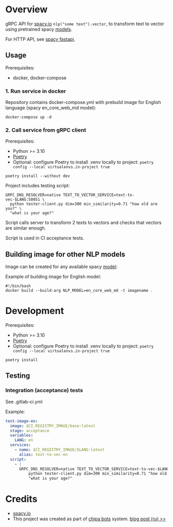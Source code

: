 # Overview

gRPC API for [spacy.io](spacy.io) ```nlp("some text").vector```, to transform text to vector using pretrained
spacy [models](https://spacy.io/models).

For HTTP API, see [spacy fastapi](https://spacy.io/usage/projects#fastapi).

## Usage

Prerequisites:

* docker, docker-compose

### 1. Run service in docker

Repository contains docker-compose.yml with prebuild image for English language (spacy en_core_web_md model):

```shell
docker-compose up -d
```

### 2. Call service from gRPC client

Prerequisites:

* Python >= 3.10
* [Poetry](https://python-poetry.org)
* Optional: configure Poetry to install .venv locally to project: ```poetry config --local virtualenvs.in-project true```

```shell
poetry install --without dev
```

Project includes testing script:

```shell
GRPC_DNS_RESOLVER=native TEXT_TO_VECTOR_SERVICE=text-to-vec-$LANG:50051 \
  python tester-client.py dim=300 min_similarity=0.71 "how old are you?" \
  "what is your age?"
```

Script calls server to transform 2 texts to vectors and checks that vectors are similar enough.

Script is used in CI acceptance tests.

## Building image for other NLP models

Image can be created for any available spacy [model](https://spacy.io/models):

Example of building image for English model:

```shell
#!/bin/bash
docker build --build-arg NLP_MODEL=en_core_web_md -t imagename .
```

# <a name="development"></a> Development

Prerequisites:

* Python >= 3.10
* [Poetry](https://python-poetry.org)
* Optional: configure Poetry to install .venv locally to project: ```poetry config --local virtualenvs.in-project true```

```shell
poetry install
```

## Testing

### Integration (acceptance) tests

See .gitlab-ci.yml

Example:

```yaml
test-image-en:
  image: $CI_REGISTRY_IMAGE/base:latest
  stage: acceptance
  variables:
    LANG: en
  services:
    - name: $CI_REGISTRY_IMAGE/$LANG:latest
      alias: text-to-vec-en
  script:
    - |
      GRPC_DNS_RESOLVER=native TEXT_TO_VECTOR_SERVICE=text-to-vec-$LANG:50051 \
          python tester-client.py dim=300 min_similarity=0.71 "how old are you?" \
          "what is your age?"
```

# Credits
* [spacy.io](https://spacy.io)
* This project was created as part of [chipa bots](https://archertech.ru/projects/chipa/) system. 
[blog post (ru) >>](https://archertech.ru/posts/2023-03-18-chipa-text-to-vector)